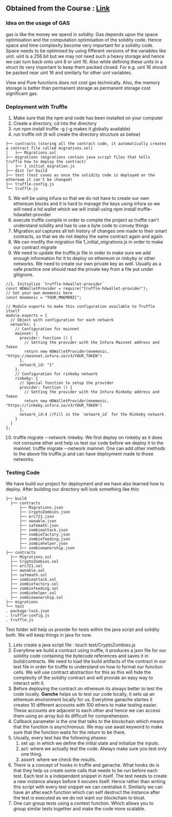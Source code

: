 ## Obtained from the Course : [Link](https://cryptozombies.io/en/course)

### Idea on the usage of GAS

gas is like the money we spend in solidity. Gas depends upon the space optimisation and the computation optimisation of the solidity code. Hence space and time complexity become very important for a solidity code. Space needs to be optimised by using fifferent versions of the variables like uint. uint is a 256 bit but we may not need such a heavy storage and hence we can turn back onto uint 8 or uint 16. Also while defining these units in a struct its very important to keep them packed closed. For e.g. uint 16 should be packed near uint 16 and similarly for other uint variables.

View and Pure functions does not cost gas technically. Also, the memory storage is better than permanent storage as permanent storage cost significant gas. 

### Deployment with Truffle
1. Make sure that the npm and node has been installed on your computer
2. Create a directory, cd into the directory
3. run npm install truffle -g  (-g makes it globally available)
4. run truffle init (it will create the directory structure as below)
```
├── contracts (storing all the contract code, it automatically creates a contract file called migrations.sol)
│   ├── Migrations.sol
├── migrations (migrations contain java script files that tells truffle how to deploy the contract)
│   ├── 1_initial_migration.js
├── dist (or build
├── test (test cases as once the solidity code is deployed on the ethereum it can't be changed)
├── truffle-config.js
└── truffle.js
```
5. We will be using infura so that we do not have to create our own ethereum blocks and it is hard to manage the keys using infura so we will need a hd wallet which we will install using  npm install truffle-hdwallet-provider
6. execute truffle compile in order to compile the project as truffle can't understand solidity and has to use a byte code to convey things
7. Migration.sol captures all teh history of changes one made to their smart contracts, so that we do not deploy the same contract again and again.
8. We can modify the migration file 1_initial_migrations.js in order to make our contract migrate
9. We need to update the truffle.js file in order to make sure we add enough information for it to deploy on ethereum or rinkyby or other networks. We need to create our own private key as well. Usually as a safe practice one should read the private key from a file put under gitignore.
```
//1. Initialize `truffle-hdwallet-provider`
const HDWalletProvider = require("truffle-hdwallet-provider");
// Set your own mnemonic here
const mnemonic = "YOUR_MNEMONIC";

// Module exports to make this configuration available to Truffle itself
module.exports = {
  // Object with configuration for each network
  networks: {
    // Configuration for mainnet
    mainnet: {
      provider: function () {
        // Setting the provider with the Infura Mainnet address and Token
        return new HDWalletProvider(mnemonic, "https://mainnet.infura.io/v3/YOUR_TOKEN")
      },
      network_id: "1"
    },
    // Configuration for rinkeby network
    rinkeby: {
      // Special function to setup the provider
      provider: function () {
        // Setting the provider with the Infura Rinkeby address and Token
        return new HDWalletProvider(mnemonic, "https://rinkeby.infura.io/v3/YOUR_TOKEN")
      },
      network_id:4 //Fill in the `network_id` for the Rinkeby network.
    }
  }
};
```
10. truffle migrate --network rinkeby. We first deploy on rinkeby as it does not consume ether and help us test our code before we deploy it to the mainnet. truffle migrate --network mainnet. One can add other methods to the above file truffle.js and can have deployment made to those networks.

### Testing Code 

We have build our project for deployment and we have also learned how to deploy. After building our directory will look something like this: 
```
├── build
  ├── contracts
      ├── Migrations.json
      ├── CryptoZombies.json
      ├── erc721.json
      ├── ownable.json
      ├── safemath.json
      ├── zombieattack.json
      ├── zombiefactory.json
      ├── zombiefeeding.json
      ├── zombiehelper.json
      ├── zombieownership.json
├── contracts
  ├── Migrations.sol
  ├── CryptoZombies.sol
  ├── erc721.sol
  ├── ownable.sol
  ├── safemath.sol
  ├── zombieattack.sol
  ├── zombiefactory.sol
  ├── zombiefeeding.sol
  ├── zombiehelper.sol
  ├── zombieownership.sol
├── migrations
└── test
. package-lock.json
. truffle-config.js
. truffle.js
```
Test folder will help us provide for tests within the java script and solidity both. We will keep things in java for now. 
1. Lets create a java script file : touch test/CryptoZombies.js
2. Everytime we build a contract using truffle, it produces a json file for our solidity code containing the bytecode references and saves it in build/contracts. We need to load the build artifacts of the contract in our test file in order for truffle to understand on how to format our function cells. We will use contract abstraction for this as this will hide the complexity of the solidity contract and will provide an easy way to interact with it. 
3. Before deploying the contract on ethereum its always better to test the code locally. **Ganche** helps us to test our code locally, it sets up an ethereum environment locally for us. Everytime ganache startes it creates 10 different accounts with 100 ethers to make testing easier. These accounts are adjacent to each other and hence we can access them using an array but its difficult for comprehension.
4. Callback parameter is the one that talks to the blockchain which means that the function is asynchronous. We may use await keyword to make sure that the function waits for the return to be there.
5. Usually, every test has the following phases:
      1. set up: in which we define the initial state and initialize the inputs.
      2. act: where we actually test the code. Always make sure you test only one thing.
      3. assert: where we check the results.
6. There is a concept of hooks in truffle and ganache. What hooks do is that they help us create some calls that needs to be run before each test. Each test is a independent snippet in itself. The test needs to create a new instance always before it excutes itself. Hence rather than writing this script with every test snippet we can centralise it. Similarly we can have an after.each function which can self destruct the instance after the test is executed as we do not want our blockchain to bloat.
7. One can group tests using a context function. Which allows you to group similar tests together and make the code more scalable. 


